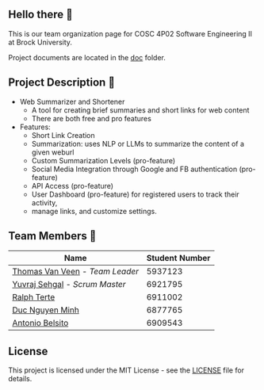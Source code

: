 ## Hello there 👋
This is our team organization page for COSC 4P02 Software Engineering II at Brock University. 

Project documents are located in the [doc](doc) folder.


## Project Description 📝
- Web Summarizer and Shortener
  - A tool for creating brief summaries and short links for web content
  - There are both free and pro features
- Features:
  - Short Link Creation
  - Summarization: uses NLP or LLMs to summarize the content of a given weburl
  - Custom Summarization Levels (pro-feature)
  - Social Media Integration through Google and FB authentication (pro-feature)
  - API Access (pro-feature)
  - User Dashboard (pro-feature) for registered users to track their activity,
  - manage links, and customize settings.


## Team Members 👥
| Name | Student Number|
|------|---------------|
| [Thomas Van Veen](https://github.com/tv15jl) - *Team Leader* | 5937123 |
| [Yuvraj Sehgal](https://github.com/17YuvrajSehgal) - *Scrum Master*| 6921795 |
| [Ralph Terte](https://github.com/Jaserii)| 6911002 |
| [Duc Nguyen Minh](https://github.com/ducoday12345)| 6877765 |
| [Antonio Belsito](https://github.com/AntonioBelsito1)| 6909543 |


## License
This project is licensed under the MIT License - see the [LICENSE](LICENSE.md) file for details.
